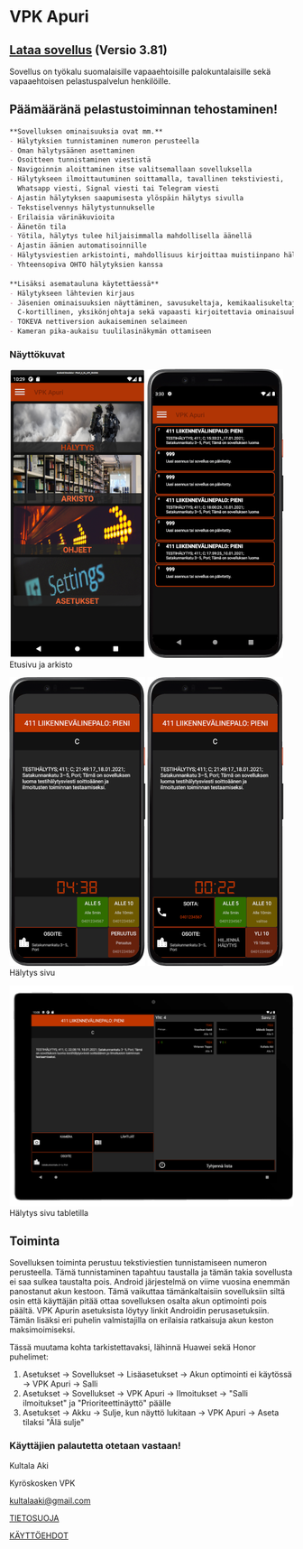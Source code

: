 # VPK Apuri

## [Lataa sovellus](https://github.com/Kultalaaki/VPKApuri/releases/download/v3.81/VPKApuriV381.apk) (Versio 3.81)

Sovellus on työkalu suomalaisille vapaaehtoisille palokuntalaisille sekä vapaaehtoisen pelastuspalvelun henkilöille.

## Päämääränä pelastustoiminnan tehostaminen!

```markdown
**Sovelluksen ominaisuuksia ovat mm.**
- Hälytyksien tunnistaminen numeron perusteella
- Oman hälytysäänen asettaminen
- Osoitteen tunnistaminen viestistä
- Navigoinnin aloittaminen itse valitsemallaan sovelluksella
- Hälytykseen ilmoittautuminen soittamalla, tavallinen tekstiviesti, 
  Whatsapp viesti, Signal viesti tai Telegram viesti
- Ajastin hälytyksen saapumisesta ylöspäin hälytys sivulla
- Tekstiselvennys hälytystunnukselle
- Erilaisia värinäkuvioita
- Äänetön tila
- Yötila, hälytys tulee hiljaisimmalla mahdollisella äänellä
- Ajastin äänien automatisoinnille
- Hälytysviestien arkistointi, mahdollisuus kirjoittaa muistiinpano hälytyksen yhteyteen
- Yhteensopiva OHTO hälytyksien kanssa

**Lisäksi asematauluna käytettäessä**
- Hälytykseen lähtevien kirjaus
- Jäsenien ominaisuuksien näyttäminen, savusukeltaja, kemikaalisukeltaja, 
  C-kortillinen, yksikönjohtaja sekä vapaasti kirjoitettavia ominaisuuksia 5kpl
- TOKEVA nettiversion aukaiseminen selaimeen
- Kameran pika-aukaisu tuulilasinäkymän ottamiseen
```

### Näyttökuvat

![Image description](frontpage.png) ![Image description](archive.png)
Etusivu ja arkisto

![Image description](alarm.png) ![Image description](alarm2.png)
Hälytys sivu

![Image description](tabletAlarm.png)
Hälytys sivu tabletilla


## Toiminta
Sovelluksen toiminta perustuu tekstiviestien tunnistamiseen numeron perusteella. Tämä tunnistaminen tapahtuu taustalla ja tämän takia sovellusta ei saa sulkea taustalta pois. Android järjestelmä on viime vuosina enemmän panostanut akun kestoon. Tämä vaikuttaa tämänkaltaisiin sovelluksiin siltä osin että käyttäjän pitää ottaa sovelluksen osalta akun optimointi pois päältä. VPK Apurin asetuksista löytyy linkit Androidin perusasetuksiin. Tämän lisäksi eri puhelin valmistajilla on erilaisia ratkaisuja akun keston maksimoimiseksi. 

Tässä muutama kohta tarkistettavaksi, lähinnä Huawei sekä Honor puhelimet:
1. Asetukset -> Sovellukset -> Lisäasetukset -> Akun optimointi ei käytössä -> VPK Apuri -> Salli
2. Asetukset -> Sovellukset -> VPK Apuri -> Ilmoitukset -> "Salli ilmoitukset" ja "Prioriteettinäyttö" päälle
3. Asetukset -> Akku -> Sulje, kun näyttö lukitaan -> VPK Apuri -> Aseta tilaksi "Älä sulje"

### Käyttäjien palautetta otetaan vastaan!

Kultala Aki

Kyröskosken VPK

kultalaaki@gmail.com

[TIETOSUOJA](tietosuoja.html)

[KÄYTTÖEHDOT](terms.html)
